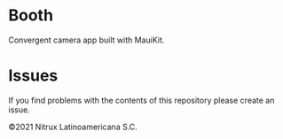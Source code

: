 # Booth

Convergent camera app built with MauiKit.

# Issues
If you find problems with the contents of this repository please create an issue.

©2021 Nitrux Latinoamericana S.C.
